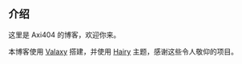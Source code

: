 ## 介绍

这里是 Axi404 的博客，欢迎你来。

本博客使用 [Valaxy](https://valaxy.site/) 搭建，并使用 [Hairy](https://github.com/hairyf/valaxy-theme-hairy) 主题，感谢这些令人敬仰的项目。
